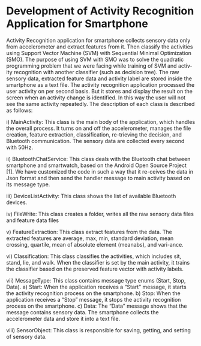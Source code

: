 # Development of Activity Recognition Application for Smartphone 
Activity Recognition application for smartphone collects sensory data only from accelerometer and extract features from it. Then classify the activities using Support Vector Machine (SVM) with Sequential Minimal Optimization (SMO). The purpose of using SVM with SMO was to solve the quadratic programming problem that we were facing while training of SVM and activ-ity recognition with another classifier (such as decision tree). 
The raw sensory data, extracted feature data and activity label are stored inside the smartphone as a text file. The activity recognition application processed the user activity on per second basis. But it stores and display the result on the screen when an activity change is identified. In this way the user will not see the same activity repeatedly. The description of each class is described as follows:

i)	MainActivity:
This class is the main body of the application, which handles the overall process. It turns on and off the accelerometer, manages the file creation, feature extraction, classification, re-trieving the decision, and Bluetooth communication. The sensory data are collected every second with 50Hz.

ii)	BluetoothChatService:
This class deals with the Bluetooth chat between smartphone and smartwatch, based on the Android Open Source Project [1]. We have customized the code in such a way that it re-ceives the data in Json format and then send the handler message to main activity based on its message type.

iii)	DeviceListActivity:
This class shows the list of available Bluetooth devices.

iv)	FileWrite:
This class creates a folder, writes all the raw sensory data files and feature data files

v)	FeatureExtraction:
This class extract features from the data. The extracted features are average, max, min, standard deviation, mean crossing, quartile, mean of absolute element (meanabs), and vari-ance. 

vi)	Classification:
This class classifies the activities, which includes sit, stand, lie, and walk. When the classifier is set by the main activity, it trains the classifier based on the preserved feature vector with activity labels.

vii)	MessageType:
This class contains message type enums (Start, Stop, Data).
a)	Start: When the application receives a “Start” message, it starts the activity recognition process on the smartphone.
b)	Stop: When the application receives a “Stop” message, it stops the activity recognition process on the smartphone.
c)	Data: The “Data” message shows that the message contains sensory data. The smartphone collects the accelerometer data and store it into a text file. 

viii)	SensorObject:
This class is responsible for saving, getting, and setting of sensory data.
